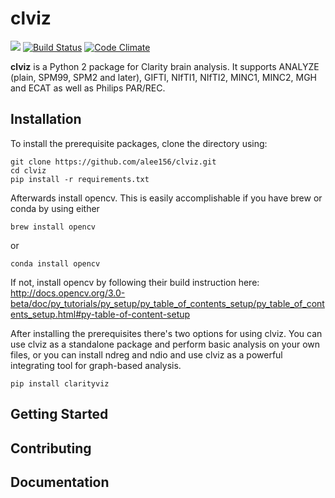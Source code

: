 # clviz

[![](https://img.shields.io/pypi/v/clarityviz.svg)](https://pypi.python.org/pypi/clarityviz/0.0.1)
[![Build Status](https://travis-ci.org/neurodata/ndio.svg?branch=master)](https://travis-ci.org/neurodata/ndio)
[![Code Climate](https://codeclimate.com/github/alee156/clviz/badges/gpa.svg)](https://codeclimate.com/github/alee156/clviz)

**clviz** is a Python 2 package for Clarity brain analysis. It supports  ANALYZE (plain, SPM99, SPM2 and later), GIFTI, NIfTI1, NIfTI2, MINC1, MINC2, MGH and ECAT as well as Philips PAR/REC.

## Installation

To install the prerequisite packages, clone the directory using:
```
git clone https://github.com/alee156/clviz.git
cd clviz
pip install -r requirements.txt
```

Afterwards install opencv. This is easily accomplishable if you have brew or conda by using either
 ```
 brew install opencv
 ```
 or
 ```
 conda install opencv
 ```
 If not, install opencv by following their build instruction here: http://docs.opencv.org/3.0-beta/doc/py_tutorials/py_setup/py_table_of_contents_setup/py_table_of_contents_setup.html#py-table-of-content-setup

After installing the prerequisites there's two options for using clviz. You can use clviz as a standalone package and
perform basic analysis on your own files, or you can install ndreg and ndio and use clviz as a powerful integrating tool
for graph-based analysis.

```
pip install clarityviz
```

## Getting Started


## Contributing


## Documentation
